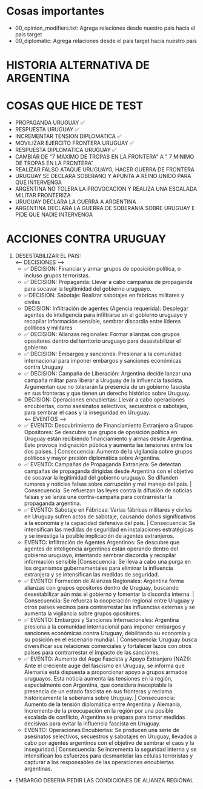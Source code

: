 # Cosas importantes

- 00_opinion_modifiers.txt: Agrega relaciones desde nuestro pais hacia el pais target
- 00_diplomatic: Agrega relaciones desde el pais target hacia nuestro pais

# HISTORIA ALTERNATIVA DE ARGENTINA

# COSAS QUE HICE DE TEST

- PROPAGANDA URUGUAY ✅
- RESPUESTA URUGUAY ✅
- INCREMENTAR TENSION DIPLOMATICA ✅
- MOVILIZAR EJERCITO FRONTERA URUGUAY ✅
- RESPUESTA DIPLOMATICA URUGUAY ✅
- CAMBIAR DE "7 MAXIMO DE TROPAS EN LA FRONTERA" A " 7 MINIMO DE TROPAS EN LA FRONTERA"
- REALIZAR FALSO ATAQUE URUGUAYO, HACER GUERRA DE FRONTERA
- URUGUAY SE DECLARA SOBERANO Y APUNTA A REINO UNIDO PARA QUE INTERVENGA
- ARGENTINA NO TOLERA LA PROVOCACION Y REALIZA UNA ESCALADA MILITAR FRONTERIZA
- URUGUAY DECLARA LA GUERRA A ARGENTINA
- ARGENTINA DECLARA LA GUERRA DE SOBERANIA SOBRE URUGUAY E PIDE QUE NADIE INTERVENGA

# ACCIONES CONTRA URUGUAY

1. DESESTABILIZAR EL PAIS: <br/>
   <-- DECISIONES -->
   - ✅ DECISION: Financiar y armar grupos de oposición política, o incluso grupos terroristas.
   - ✅ DECISION: Propaganda: Llevar a cabo campañas de propaganda para socavar la legitimidad del gobierno uruguayo.
   - ✅DECISION: Sabotaje: Realizar sabotajes en fabricas militares y civiles
   - DECISION: Infiltración de agentes (Agencia requerida): Desplegar agentes de inteligencia para infiltrarse en el gobierno uruguayo y recopilar información sensible, sembrar discordia entre líderes políticos y militares
   - ✅ DECISION: Alianzas regionales: Formar alianzas con grupos opositores dentro del territorio uruguayo para desestabilizar el gobierno
   - ✅ DECISION: Embargos y sanciones: Presionar a la comunidad internacional para imponer embargos y sanciones económicas contra Uruguay
   - ✅ DECISION: Campaña de Liberación: Argentina decide lanzar una campaña militar para liberar a Uruguay de la influencia fascista. Argumentan que no tolerarán la presencia de un gobierno fascista en sus fronteras y que tienen un derecho histórico sobre Uruguay.
   - DECISION: Operaciones encubiertas: Llevar a cabo operaciones encubiertas, como asesinatos selectivos, secuestros o sabotajes, para sembrar el caos y la inseguridad en Uruguay. <br/>
     <-- EVENTOS -->
   - ✅ EVENTO: Descubrimiento de Financiamiento Extranjero a Grupos Opositores: Se descubre que grupos de oposición política en Uruguay están recibiendo financiamiento y armas desde Argentina. Esto provoca indignación pública y aumenta las tensiones entre los dos países. | Consecuencia: Aumento de la vigilancia sobre grupos políticos y mayor presión diplomática sobre Argentina.
   - ✅ EVENTO: Campañas de Propaganda Extranjera: Se detectan campañas de propaganda dirigidas desde Argentina con el objetivo de socavar la legitimidad del gobierno uruguayo. Se difunden rumores y noticias falsas sobre corrupción y mal manejo del país. | Consecuencia: Se refuerzan las leyes contra la difusión de noticias falsas y se lanza una contra-campaña para contrarrestar la propaganda argentina.
   - ✅ EVENTO: Sabotaje en Fábricas: Varias fábricas militares y civiles en Uruguay sufren actos de sabotaje, causando daños significativos a la economía y la capacidad defensiva del país. | Consecuencia: Se intensifican las medidas de seguridad en instalaciones estratégicas y se investiga la posible implicación de agentes extranjeros.
   - EVENTO: Infiltración de Agentes Argentinos: Se descubre que agentes de inteligencia argentinos están operando dentro del gobierno uruguayo, intentando sembrar discordia y recopilar información sensible |Consecuencia: Se lleva a cabo una purga en los organismos gubernamentales para eliminar la influencia extranjera y se intensifican las medidas de seguridad.
   - ✅ EVENTO: Formación de Alianzas Regionales: Argentina forma alianzas con grupos opositores dentro de Uruguay, buscando desestabilizar aún más el gobierno y fomentar la discordia interna. | Consecuencia: Se refuerza la cooperación regional entre Uruguay y otros países vecinos para contrarrestar las influencias externas y se aumenta la vigilancia sobre grupos opositores.
   - ✅ EVENTO: Embargos y Sanciones Internacionales: Argentina presiona a la comunidad internacional para imponer embargos y sanciones económicas contra Uruguay, debilitando su economía y su posición en el escenario mundial. | Consecuencia: Uruguay busca diversificar sus relaciones comerciales y fortalecer lazos con otros países para contrarrestar el impacto de las sanciones.
   - ✅ EVENTO: Aumento del Auge Fascista y Apoyo Extranjero (NAZI): Ante el creciente auge del fascismo en Uruguay, se informa que Alemania está dispuesta a proporcionar apoyo a grupos armados uruguayos. Esta noticia aumenta las tensiones en la región, especialmente con Argentina, que considera inaceptable la presencia de un estado fascista en sus fronteras y reclama históricamente la soberanía sobre Uruguay. | Consecuencia: Aumento de la tensión diplomática entre Argentina y Alemania, Incremento de la preocupación en la región por una posible escalada de conflicto, Argentina se prepara para tomar medidas decisivas para evitar la influencia fascista en Uruguay.
   - EVENTO: Operaciones Encubiertas: Se producen una serie de asesinatos selectivos, secuestros y sabotajes en Uruguay, llevados a cabo por agentes argentinos con el objetivo de sembrar el caos y la inseguridad.| Consecuencia: Se incrementa la seguridad interna y se intensifican los esfuerzos para desmantelar las células terroristas y capturar a los responsables de las operaciones encubiertas argentinas.

- EMBARGO DEBERIA PEDIR LAS CONDICIONES DE ALIANZA REGIONAL
